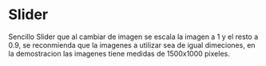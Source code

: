 # Slider

Sencillo Slider que al cambiar de imagen se escala la imagen a 1 y el resto a 0.9, se reconmienda que la imagenes a utilizar sea de igual dimeciones, en la demostracion las imagenes tiene medidas de 1500x1000 pixeles.